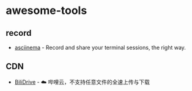 # awesome-tools

## record
- [asciinema](https://asciinema.org/) - Record and share your terminal sessions, the right way.

## CDN
- [BiliDrive](https://github.com/Hsury/BiliDrive) - ☁️  哔哩云，不支持任意文件的全速上传与下载

